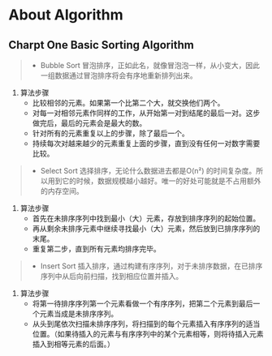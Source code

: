 # About Algorithm

## Charpt One Basic Sorting Algorithm

>* Bubble Sort
冒泡排序，正如此名，就像冒泡泡一样，从小变大，因此一组数据通过冒泡排序将会有序地重新排列出来。
1. 算法步骤
    + 比较相邻的元素。如果第一个比第二个大，就交换他们两个。
    + 对每一对相邻元素作同样的工作，从开始第一对到结尾的最后一对。这步做完后，最后的元素会是最大的数。
    + 针对所有的元素重复以上的步骤，除了最后一个。
    + 持续每次对越来越少的元素重复上面的步骤，直到没有任何一对数字需要比较。

>* Select Sort
选择排序，无论什么数据进去都是O(n²) 的时间复杂度。所以用到它的时候，数据规模越小越好。唯一的好处可能就是不占用额外的内存空间。
1. 算法步骤
    + 首先在未排序序列中找到最小（大）元素，存放到排序序列的起始位置。
    + 再从剩余未排序元素中继续寻找最小（大）元素，然后放到已排序序列的末尾。
    + 重复第二步，直到所有元素均排序完毕。

>* Insert Sort
插入排序，通过构建有序序列，对于未排序数据，在已排序序列中从后向前扫描，找到相应位置并插入。
1. 算法步骤
    + 将第一待排序序列第一个元素看做一个有序序列，把第二个元素到最后一个元素当成是未排序序列。
    + 从头到尾依次扫描未排序序列，将扫描到的每个元素插入有序序列的适当位置。（如果待插入的元素与有序序列中的某个元素相等，则将待插入元素插入到相等元素的后面。）